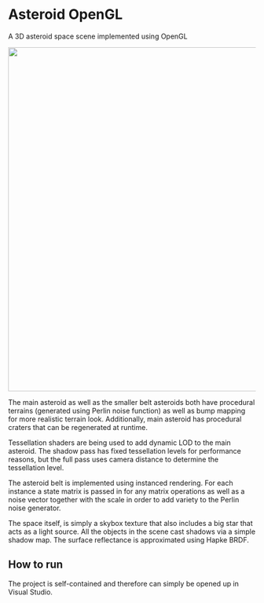 # Asteroid OpenGL
 A 3D asteroid space scene implemented using OpenGL

<img src="/asteroidOpenGL.gif?raw=true" width="700px">

The main asteroid as well as the smaller belt asteroids both have procedural terrains (generated using 
Perlin noise function) as well as bump mapping for more realistic terrain look. Additionally, main 
asteroid has procedural craters that can be regenerated at runtime.

Tessellation shaders are being used to add dynamic LOD to the main asteroid. The shadow pass has fixed 
tessellation levels for performance reasons, but the full pass uses camera distance to determine the 
tessellation level.

The asteroid belt is implemented using instanced rendering. For each instance a state matrix is passed in 
for any matrix operations as well as a noise vector together with the scale in order to add variety to the 
Perlin noise generator.

The space itself, is simply a skybox texture that also includes a big star that acts as a light source. All the 
objects in the scene cast shadows via a simple shadow map. The surface reflectance is approximated 
using Hapke BRDF.

## How to run
The project is self-contained and therefore can simply be opened up in Visual Studio.
